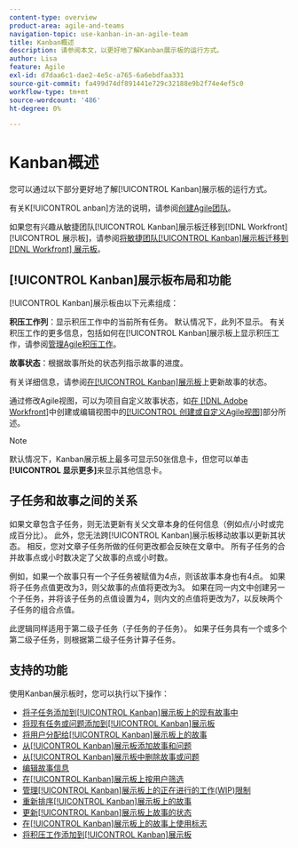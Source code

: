 ```yaml
---
content-type: overview
product-area: agile-and-teams
navigation-topic: use-kanban-in-an-agile-team
title: Kanban概述
description: 请参阅本文，以更好地了解Kanban展示板的运行方式。
author: Lisa
feature: Agile
exl-id: d7daa6c1-dae2-4e5c-a765-6a6ebdfaa331
source-git-commit: fa499d74df891441e729c32188e9b2f74e4ef5c0
workflow-type: tm+mt
source-wordcount: '486'
ht-degree: 0%

---
```


# Kanban概述

<!-- Audited: 01/2024 -->

您可以通过以下部分更好地了解[!UICONTROL Kanban]展示板的运行方式。

有关K[!UICONTROL anban]方法的说明，请参阅[创建Agile团队](/help/quicksilver/agile/get-started-with-agile-in-workfront/create-an-agile-team.md)。

如果您有兴趣从敏捷团队[!UICONTROL Kanban]展示板迁移到[!DNL Workfront] [!UICONTROL 展示板]，请参阅[将敏捷团队[!UICONTROL Kanban]展示板迁移到 [!DNL Workfront] 展示板](/help/quicksilver/agile/use-boards-agile-planning-tools/migrate-kanban-cards-to-boards.md)。

## [!UICONTROL Kanban]展示板布局和功能

[!UICONTROL Kanban]展示板由以下元素组成：

**积压工作列**：显示积压工作中的当前所有任务。 默认情况下，此列不显示。 有关积压工作的更多信息，包括如何在[!UICONTROL Kanban]展示板上显示积压工作，请参阅[管理Agile积压工作](../../agile/work-in-an-agile-environment/manage-the-agile-backlog.md)。

**故事状态**：根据故事所处的状态列指示故事的进度。

有关详细信息，请参阅[在[!UICONTROL Kanban]展示板](../../agile/use-kanban-in-an-agile-team/update-the-status-of-stories.md)上更新故事的状态。

通过修改Agile视图，可以为项目自定义故事状态，如[在 [!DNL Adobe Workfront]](/help/quicksilver/reports-and-dashboards/reports/reporting-elements/create-edit-views.md)中创建或编辑视图中的[[!UICONTROL 创建或自定义Agile视图]](/help/quicksilver/reports-and-dashboards/reports/reporting-elements/create-edit-views.md#create-or-customize-an-agile-view)部分所述。

>[!NOTE]
>
>默认情况下，Kanban展示板上最多可显示50张信息卡，但您可以单击&#x200B;**[!UICONTROL 显示更多]**&#x200B;来显示其他信息卡。

## 子任务和故事之间的关系

如果文章包含子任务，则无法更新有关父文章本身的任何信息（例如点/小时或完成百分比）。 此外，您无法跨[!UICONTROL Kanban]展示板移动故事以更新其状态。 相反，您对文章子任务所做的任何更改都会反映在文章中。 所有子任务的合并故事点或小时数决定了父故事的点或小时数。

例如，如果一个故事只有一个子任务被赋值为4点，则该故事本身也有4点。 如果将子任务点值更改为3，则父故事的点值将更改为3。 如果在同一内文中创建另一个子任务，并将该子任务的点值设置为4，则内文的点值将更改为7，以反映两个子任务的组合点值。

此逻辑同样适用于第二级子任务（子任务的子任务）。 如果子任务具有一个或多个第二级子任务，则根据第二级子任务计算子任务。

## 支持的功能

使用Kanban展示板时，您可以执行以下操作：

* [将子任务添加到[!UICONTROL Kanban]展示板上的现有故事中](../../agile/use-kanban-in-an-agile-team/add-a-subtask-to-an-existing-story.md)
* [将现有任务或问题添加到[!UICONTROL Kanban]展示板](../../agile/use-kanban-in-an-agile-team/add-existing-tasks-or-issues-to-the-kanban-board.md)
* [将用户分配给[!UICONTROL Kanban]展示板上的故事](../../agile/use-kanban-in-an-agile-team/assign-users-to-a-story.md)
* [从[!UICONTROL Kanban]展示板添加故事和问题](../../agile/use-kanban-in-an-agile-team/add-story-from-kanban-board.md)
* [从[!UICONTROL Kanban]展示板中删除故事或问题](../../agile/use-kanban-in-an-agile-team/delete-story-from-kanban-board.md)
* [编辑故事信息](../../agile/use-kanban-in-an-agile-team/edit-story-information.md)
* [在[!UICONTROL Kanban]展示板上按用户筛选](../../agile/use-kanban-in-an-agile-team/filter-by-user.md)
* [管理[!UICONTROL Kanban]展示板上的正在进行的工作(WIP)限制](../../agile/use-kanban-in-an-agile-team/work-in-progress-limit-on-the-kanban-board.md)
* [重新排序[!UICONTROL Kanban]展示板上的故事](../../agile/use-kanban-in-an-agile-team/reorder-stories-on-the-kanban-board.md)
* [更新[!UICONTROL Kanban]展示板上故事的状态](../../agile/use-kanban-in-an-agile-team/update-the-status-of-stories.md)
* [在[!UICONTROL Kanban]展示板上的故事上使用标志](../../agile/use-kanban-in-an-agile-team/use-flags-on-stories.md)
* [将积压工作添加到[!UICONTROL Kanban]展示板](../../agile/use-kanban-in-an-agile-team/view-the-backlog-on-the-kanban-board.md)
